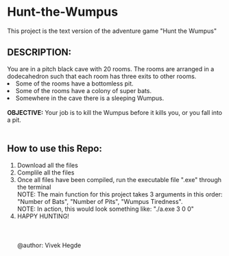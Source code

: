 <h1> Hunt-the-Wumpus </h1>
This project is the text version of the adventure game "Hunt the Wumpus"

<h2>
DESCRIPTION: </h1>You are in a pitch black cave with 20 rooms. </h2>
The rooms are arranged in a dodecahedron such that each room has three exits to other rooms.
<li>Some of the rooms have a bottomless pit.</li>  
<li>Some of the rooms have a colony of super bats.</li>
<li>Somewhere in the cave there is a sleeping Wumpus.</li>
<br>
<strong>OBJECTIVE:</strong> Your job is to kill the Wumpus before it kills you, or you fall into a pit.
<br>
<br>
<h2>
How to use this Repo: </h2>
<ol>
<li>Download all the files </li>
<li>Complile all the files </li>
<li>Once all files have been compiled, run the executable file ".exe" through the terminal </li>
NOTE: The main function for this project takes 3 arguments in this order: "Number of Bats", "Number of Pits", "Wumpus Tiredness".<br>
NOTE: In action, this would look something like: "./a.exe 3 0 0"
<li>HAPPY HUNTING!</li>
<br><br><br>
@author: Vivek Hegde
